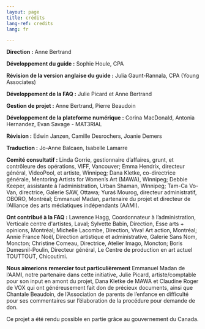 ```yaml
---
layout: page
title: crédits
lang-ref: credits
lang: fr

---
```

**Direction :** Anne Bertrand

**Développement du guide :** Sophie Houle, CPA

**Révision de la version anglaise du guide :** Julia Gaunt-Rannala, CPA (Young Associates)

**Développement de la FAQ :** Julie Picard et Anne Bertrand

**Gestion de projet :** Anne Bertrand, Pierre Beaudoin

**Développement de la plateforme numérique :** Corina MacDonald, Antonia Hernandez, Evan Savage - MAT3RIAL

**Révision :** Edwin Janzen, Camille Desrochers, Joanie Demers 

**Traduction :** Jo-Anne Balcaen, Isabelle Lamarre

**Comité consultatif :** Linda Gorrie, gestionnaire d’affaires, grunt, et contrôleure des opérations, VIFF, Vancouver; Emma Hendrix, directeur général, VideoPool, et artiste, Winnipeg; Dana Kletke, co-directrice générale, Mentoring Artists for Women’s Art (MAWA), Winnipeg; Debbie Keeper, assistante à l’administration, Urban Shaman, Winnipeg; Tam-Ca Vo-Van, directrice, Galerie SAW, Ottawa; Yuraś Mourog, directeur administratif, OBORO, Montréal; Emmanuel Madan, partenaire du projet et directeur de l’Alliance des arts médiatiques indépendants (AAMI).

**Ont contribué à la FAQ :**  Lawrence Hagg, Coordonnateur à l’administration, Verticale centre d'artistes, Laval; Sylvette Babin, Direction, Esse arts + opinions, Montréal; Michelle Lacombe, Direction, Viva! Art action, Montréal; Annie France Noël, Direction artistique et administrative, Galerie Sans Nom, Moncton; Christine Comeau, Directrice, Atelier Imago, Moncton; Boris Dumesnil-Poulin, Directeur général, Le Centre de production en art actuel TOUTTOUT, Chicoutimi.

**Nous aimerions remercier tout particulièrement** Emmanuel Madan de l’AAMI, notre partenaire dans cette initiative, Julie Picard, artiste/comptable pour son input en amont du projet, Dana Kletke de MAWA et Claudine Roger de VOX qui ont généreusement fait don de précieux documents, ainsi que Chantale Beaudoin, de l’Association de parents de l’enfance en difficulté pour ses commentaires sur l’élaboration de la procédure pour demande de don.

Ce projet a été rendu possible en partie grâce au gouvernement du Canada.